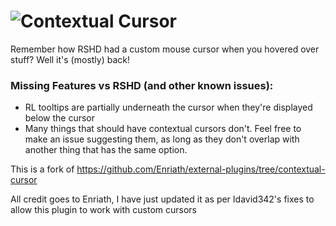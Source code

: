 <h1><img style="float:left;" src="https://user-images.githubusercontent.com/2979691/138060493-b0d38aa5-4c14-4974-8d5c-a2fddb64c846.png">
Contextual Cursor</h1>
Remember how RSHD had a custom mouse cursor when you hovered over stuff? Well it's (mostly) back!

### Missing Features vs RSHD (and other known issues):
* RL tooltips are partially underneath the cursor when they're displayed below the cursor
* Many things that should have contextual cursors don't. Feel free to make an issue suggesting them, as long as they
don't overlap with another thing that has the same option.

This is a fork of https://github.com/Enriath/external-plugins/tree/contextual-cursor

All credit goes to Enriath, I have just updated it as per Idavid342's fixes to allow this plugin to work with custom cursors

